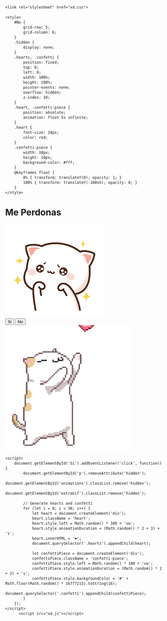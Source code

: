 </html>
<!DOCTYPE html>
<html lang="en">
<head>
    <meta charset="UTF-8">
    <meta name="viewport" content="width=device-width, initial-scale=1.0">
    <title>Te amo</title>
    
    <link rel="stylesheet" href="xd.css">
    
    <style>
        #No {
            grid-row: 5;
            grid-column: 6;
        }
        .hidden {
            display: none;
        }
        .hearts, .confetti {
            position: fixed;
            top: 0;
            left: 0;
            width: 100%;
            height: 100%;
            pointer-events: none;
            overflow: hidden;
            z-index: 10;
        }
        .heart, .confetti-piece {
            position: absolute;
            animation: float 5s infinite;
        }
        .heart {
            font-size: 24px;
            color: red;
        }
        .confetti-piece {
            width: 10px;
            height: 10px;
            background-color: #fff;
        }
        @keyframes float {
            0% { transform: translateY(0); opacity: 1; }
            100% { transform: translateY(-100vh); opacity: 0; }
        }
    </style>
</head>
<body>  
    <div>
        <p id="p" hidden>Yo tambien te amo</p>
        <h1 id="1">Me Perdonas</h1>
        <img src="xd.gif" alt="Gatito">
        <section>
            <button id="Si">Si</button>
            <button id="No">No</button>
        </section>
        <div id="animations" class="hidden">
            <div class="hearts"></div>
            <div class="confetti"></div>
            <img id="extraGif" src="y2.gif" alt="Extra Gif" class="hidden">
        </div>
    </div>
   
    <script>
        document.getElementById('Si').addEventListener('click', function() {
            document.getElementById('p').removeAttribute('hidden');
            document.getElementById('animations').classList.remove('hidden');
            document.getElementById('extraGif').classList.remove('hidden');

            // Generate hearts and confetti
            for (let i = 0; i < 30; i++) {
                let heart = document.createElement('div');
                heart.className = 'heart';
                heart.style.left = Math.random() * 100 + 'vw';
                heart.style.animationDuration = (Math.random() * 2 + 3) + 's';
                heart.innerHTML = '❤️';
                document.querySelector('.hearts').appendChild(heart);

                let confettiPiece = document.createElement('div');
                confettiPiece.className = 'confetti-piece';
                confettiPiece.style.left = Math.random() * 100 + 'vw';
                confettiPiece.style.animationDuration = (Math.random() * 2 + 3) + 's';
                confettiPiece.style.backgroundColor = '#' + Math.floor(Math.random() * 16777215).toString(16);
                document.querySelector('.confetti').appendChild(confettiPiece);
            }
        });
    </script>
          <script src="xd.js"></script>
</body>
</html>
